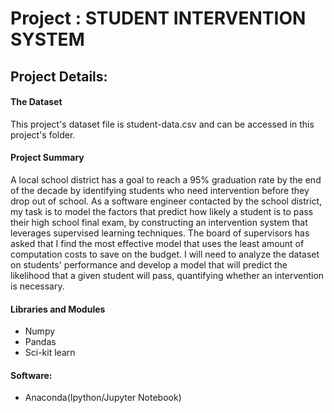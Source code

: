 # Project : STUDENT INTERVENTION SYSTEM 

## Project Details: 

#### The Dataset
This project's dataset file is student-data.csv and can be accessed in this project's folder.

#### Project Summary 
A local school district has a goal to reach a 95% graduation rate by the end of the decade by identifying students who need intervention before they drop out of school. As a software engineer contacted by the school district, my task is to model the factors that predict how likely a student is to pass their high school final exam, by constructing an intervention system that leverages supervised learning techniques. The board of supervisors has asked that I find the most effective model that uses the least amount of computation costs to save on the budget. I will need to analyze the dataset on students' performance and develop a model that will predict the likelihood that a given student will pass, quantifying whether an intervention is necessary.

#### Libraries and Modules
- Numpy
- Pandas
- Sci-kit learn 

#### Software:
- Anaconda(Ipython/Jupyter Notebook)
